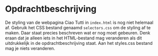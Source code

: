 # Opdrachtbeschrijving

De styling van de webpagina Ciao Tutti in `index.html` is nog niet helemaal af. 
Gebruik het CSS bestand genaamd `selectors.css` om de styling af te maken. 
Daar staat precies beschreven wat er nog moet gebeuren. Denk eraan dat je alleen iets in het HTML-bestand 
mag veranderen als dit uitdrukkelijk in de opdrachtbeschrijving staat. 
Aan het styles.css bestand mag je niets veranderen.

